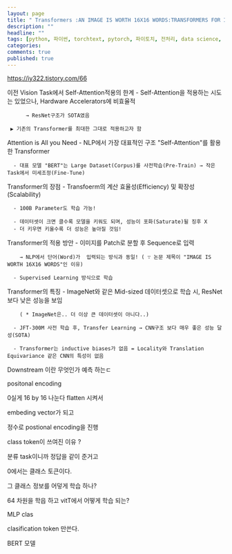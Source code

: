 ```yaml
---
layout: page
title: " Transformers :AN IMAGE IS WORTH 16X16 WORDS:TRANSFORMERS FOR IMAGE RECOGNITION AT SCALE 논문 분석"
description: ""
headline: ""
tags: [python, 파이썬, torchtext, pytorch, 파이토치, 전처리, data science, 데이터 분석, 딥러닝, 딥러닝 자격증, 머신러닝, 빅데이터]
categories: 
comments: true
published: true
---
```



<https://iy322.tistory.com/66>

이전 Vision Task에서 Self-Attention적용의 한계
      - Self-Attention을 적용하는 시도는 있었으나, Hardware Accelerators에 비효율적

          → ResNet구조가 SOTA였음

     ▶ 기존의 Transformer를 최대한 그대로 적용하고자 함

Attention is All you Need
      - NLP에서 가장 대표적인 구조 "Self-Attention"를 활용한 Transformer

      - 대표 모델 "BERT"는 Large Dataset(Corpus)를 사전학습(Pre-Train) → 작은 Task에서 미세조정(Fine-Tune) 

Transformer의 장점
      - Transfoerm의 계산 효율성(Efficiency) 및 확장성(Scalability)

      - 100B Parameter도 학습 가능!

      - 데이터셋이 크면 클수록 모델을 키워도 되며, 성능이 포화(Saturate)될 징후 X
      - 더 키우면 키울수록 더 성능은 높아질 것임!

Transformer의 적용 방안
      - 이미지를 Patch로 분할 후 Sequence로 입력

        → NLP에서 단어(Word)가  입력되는 방식과 동일! ( ∵ 논문 제목이 "IMAGE IS WORTH 16X16 WORDS"인 이유)

      - Supervised Learning 방식으로 학습

Transformer의 특징
      - ImageNet와 같은 Mid-sized 데이터셋으로 학습 시, ResNet보다 낮은 성능을 보임

        ( * ImageNet은.. 더 이상 큰 데이터셋이 아니다..)

      - JFT-300M 사전 학습 후, Transfer Learning → CNN구조 보다 매우 좋은 성능 달성(SOTA)

      - Transformer는 inductive biases가 없음 = Locality와 Translation Equivariance 같은 CNN의 특성이 없음

Downstream 이란 무엇인가 예측 하는ㄷ

positonal encoding

0실게 16 by 16 나눈다 flatten 시켜서

embeding vector가 되고

정수로 postional encoding을 진행

class token이 쓰여진 이유 ?

분류 task이니까 정답을 같이 준거고

0에서는 클래스 토큰이다.

그 클래스 정보를 어덯게 학습 하나?

64 차원을 학읍 하고 vitT에서 어떻게 학습 되는?

MLP clas

clasification token 만쓴다.

BERT 모델
